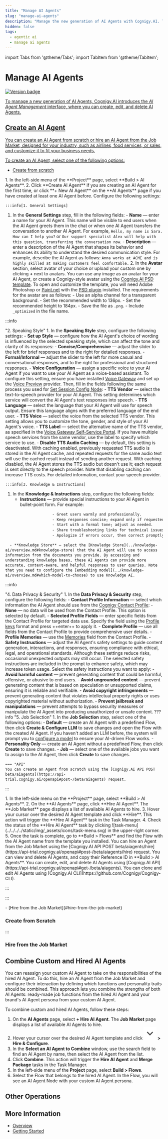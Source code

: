 ```yaml
---
title: "Manage AI Agents"
slug: "manage-ai-agents"
description: "Manage the new generation of AI Agents with Cognigy.AI. The AI Agent Management interface lets you create, edit, and delete AI Agents."
hidden: false
tags:
  - agentic ai
  - manage ai agents
---
```



import Tabs from '@theme/Tabs';
import TabItem from '@theme/TabItem';

# Manage AI Agents

<a href="../../../release-notes/4.98.md" /><img src="https://img.shields.io/badge/Updated in-v4.98-blue.svg" alt="Version badge" />

To manage a new generation of AI Agents, Cognigy.AI introduces the _AI Agent Management_ interface,
where you can create, edit, and delete AI Agents.

## Create an AI Agent

You can create an AI Agent from scratch or hire an AI Agent from the Job Market, designed for your industry, such as airlines, food services, or sales, and customize it to fit your business needs.

To create an AI Agent, select one of the following options:

- [Create from scratch](#create-from-scratch)
<Tabs>
  <TabItem value="tab1" label="GUI" default>
    1. In the left-side menu of the **Project** page, select **Build > AI Agents**.
    2. Click **Create AI Agent** if you are creating an AI Agent for the first time, or click **+ New AI Agent** on the **AI Agents** page if you have created at least one AI Agent before. Configure the following settings:

    :::info[1. General Settings]

  1. In the **General Settings** step, fill in the following fields:
          - **Name** — enter a name for your AI Agent. This name will be visible to end users when the AI Agent greets them in the chat or when one AI Agent transfers the conversation to another AI Agent. For example, `Hello, my name is Sara. How can I help you?` or `Our support specialist Alex will help with this question, transferring the conversation now`.
          - **Description** — enter a description of the AI Agent that shapes its behavior and enhances its ability to understand the desired communication style. For example, describe the AI Agent as follows: `Anna works at ACME and is highly skilled at making customers feel comfortable.`
      2. In the **Avatar** section, select avatar of your choice or upload your custom one by clicking **+** next to avatars.
         You can use any image as an avatar for your AI Agent, or create a Cognigy-style avatar using the [Cognigy.AI PSD template](https://docs.cognigy.com/_assets/ai/empower/agentic-ai/Template.psd). To open and customize the template, you will need Adobe Photoshop or [Paint.net](https://www.getpaint.net/) with the [PSD plugin](https://www.psdplugin.com/) installed. The requirements for the avatar are as follows:
          - Use an alpha channel for a transparent background.
          - Set the recommended width to 136px.
          - Set the recommended height to 184px.
          - Save the file as `.png`.
          - Include `_optimized` in the file name.

  :::info

  "2. Speaking Style"
    1. In the **Speaking Style** step, configure the following settings:
        - **Set up Style** — configure how the AI Agent's choice of wording is influenced by the selected speaking style, which can affect the tone and clarity of its responses:
            - **Concise/Comprehensive** — adjust the slider to the left for brief responses and to the right for detailed responses.
            - **Formal/Informal** — adjust the slider to the left for more casual and conversational responses, and to the right for professional and structured responses.
        - **Voice Configuration** — assign a specific voice to your AI Agent if you want to use your AI Agent as a voice-based assistant. To configure this setting, ensure you have installed [Voice Gateway](../../../voice-gateway/index.md) and set up the [Voice Preview](../../test/voice-preview.md) provider. Then, fill in the fields following the same process you used for [Set Session Config Node](../../build/node-reference/voice/voice-gateway/parameter-details.md#synthesizer---text-to-speech):
            - **TTS Vendor** — select the text-to-speech provider for your AI Agent. This setting determines which service will convert the AI Agent's text responses into speech.
            - **TTS Language** — select the language that your AI Agent will use for speech output. Ensure this language aligns with the preferred language of the end user.
            - **TTS Voice** — select the voice from the selected TTS vendor. This setting allows you to customize the tone, gender, and style of your AI Agent's voice.
            - **TTS Label** — select the alternative name of the TTS vendor, as specified in the [Voice Gateway Self-Service Portal](../../../voice-gateway/webapp/applications.md#add-additional-tts-and-stt-vendor). If you have multiple speech services from the same vendor, use the label to specify which service to use.
            - **Disable TTS Audio Caching** — by default, this setting is deactivated. With caching enabled, previously requested TTS audio is stored in the AI Agent cache, and repeated requests for the same audio text will use the cached result instead of sending another request. With caching disabled, the AI Agent stores the TTS audio but doesn't use it; each request is sent directly to the speech provider. Note that disabling caching can increase TTS costs. For detailed information, contact your speech provider. 

    :::info[3. Knowledge & Instructions]

  1. In the **Knowledge & Instructions** step, configure the following fields:
      - **Instructions** — provide special instructions to your AI Agent in bullet-point form. For example:
  ```txt
                       - Greet users warmly and professionally.
                       - Keep responses concise; expand only if requested.
                       - Start with a formal tone; adjust as needed.
                       - Share troubleshooting links for technical issues.
                       - Apologize if errors occur, then correct promptly.
  ```
      - **Knowledge Store** — select the [Knowledge Store](../knowledge-ai/overview.md#knowledge-store) that the AI Agent will use to access information from the documents you provide. By accessing and understanding knowledge bases, these AI Agents can provide more accurate, context-aware, and helpful responses to user queries. Note that you need to configure the [embedding model](../knowledge-ai/overview.md#which-model-to-choose) to use Knowledge AI.
  :::info

  "4. Data Privacy & Security"
    1. In the **Data Privacy & Security** step, configure the following fields:
    - **Contact Profile Information** — select which information the AI Agent should use from the [Cognigy Contact Profile](../../analyze/contact-profiles.md):
        - **None** — no data will be used from the Contact Profile. This option is selected by default.
        - **Selected Profile Fields** — enter specific fields from the Contact Profile for targeted data use. Specify the field using the [Profile keys](../../analyze/contact-profiles.md#predefined-fields) format and press ++enter++ to apply it.
        - **Complete Profile** — use all fields from the Contact Profile to provide comprehensive user details. 
        - **Profile Memories** — use the [Memories](../../analyze/contact-profiles.md#predefined-fields) field from the Contact Profile.
    - **Safety Instructions** — adjust the AI Agent's safety settings to guide content generation, interactions, and responses, ensuring compliance with ethical, legal, and operational standards. Although these settings reduce risks, occasional unexpected outputs may still occur. The selected safety instructions are included in the prompt to enhance safety, which may increase token usage. Select the safety instructions you want to apply:
        - **Avoid harmful content** — prevent generating content that could be harmful, offensive, or abusive to end users.
        - **Avoid ungrounded content** — prevent generating content that is based on speculation or unsupported claims, ensuring it is reliable and verifiable.
        - **Avoid copyright infringements** — prevent generating content that violates intellectual property rights or uses copyrighted material without authorization.
        - **Prevent jailbreak and manipulations** — prevent attempts to bypass security measures or manipulate the AI Agent into producing unauthorized or unsafe content.
    ??? info "5. Job Selection"
    1. In the **Job Selection** step, select one of the following options:
    - **Default** — create an AI Agent with a predefined Flow, then click **Create & Configure LLM** to save changes and open the Flow with the created AI Agent. If you haven't added an LLM before, the system will prompt you to [configure a model](overview.md#prerequisites) to ensure your AI-driven Flow works.
    - **Personality Only** — create an AI Agent without a predefined Flow, then click **Create** to save changes.
    - **Job** — select one of the available jobs you want to assign to the AI Agent, then click **Create** to save changes.

    === "API"
    You can create an Agent from scratch using the [Cognigy.AI API POST beta/aiagents](https://api-trial.cognigy.ai/openapi#post-/beta/aiagents) request.

  :::

  </TabItem>
  <TabItem value="tab2" label="GUI">
    1. In the left-side menu on the **Project** page, select **Build > AI Agents**.
    2. On the **AI Agents** page, click **Hire AI Agent**. The **Job Market** page displays a list of available AI Agents to hire.
    3. Hover your cursor over the desired AI Agent template and click **Hire**. This action will trigger the **Hire AI Agent** task in the Task Manager.
    4. Check the status of the **Hire AI Agent** task by clicking ![task-menu](../../../../static/img/_assets/icons/task-menu.svg) in the upper-right corner.
    5. Once the task is complete, go to **Build > Flows**  and find the Flow with the AI Agent name from the template you installed.

  </TabItem>
  <TabItem value="tab3" label="API">
    You can hire an Agent from the Job Market using the [Cognigy.AI API POST beta/aiagents/hire](https://api-trial.cognigy.ai/openapi#post-/beta/aiagents/hire) request.

  </TabItem>
  <TabItem value="tab4" label="GUI">
     You can view and delete AI Agents, and copy their Reference ID in **Build > AI Agents**.

  </TabItem>
  <TabItem value="tab5" label="API">
    You can create, edit, and delete AI Agents using [Cognigy.AI API](https://api-trial.cognigy.ai/openapi#get-/beta/aiagents).

  </TabItem>
  <TabItem value="tab6" label="CLI">
     You can clone and edit AI Agents using [Cognigy.AI CLI](https://github.com/Cognigy/Cognigy-CLI).

  </TabItem>

  :::

:::




</Tabs>
- [Hire from the Job Market](#hire-from-the-job-market)

### Create from Scratch

:::




### Hire from the Job Market

## Combine Custom and Hired AI Agents

You can reassign your custom AI Agent to take on the responsibilities of the hired AI Agent.
To do this, hire an AI Agent from the Job Market
and configure their interaction by defining which functions and personality traits should be combined.
This approach lets you combine the strengths of both AI Agents: ready-made job functions from the hired AI Agent and your brand's AI Agent persona from your custom AI Agent.

To combine custom and hired AI Agents, follow these steps:

1. On the **AI Agents** page, select **+ Hire AI Agent**. The **Job Market** page displays a list of available AI Agents to hire.
2. Hover your cursor over the desired AI Agent template and click ![expand](../../../../static/img/_assets/icons/expand.svg) **> Hire & Configure**.
3. In the **Select an AI Agent to Combine** window, use the search field to find an AI Agent by name, then select the AI Agent from the list.
4. Click **Combine**. This action will trigger the **Hire AI Agent** and **Merge Package** tasks in the Task Manager.
5. In the left-side menu of the **Project** page, select **Build > Flows**.
6. Select the Flow that belongs to the hired AI Agent. In the Flow, you will see an AI Agent Node with your custom AI Agent persona.

## Other Operations

## More Information

- [Overview](overview.md)
- [Getting Started](getting-started.md)